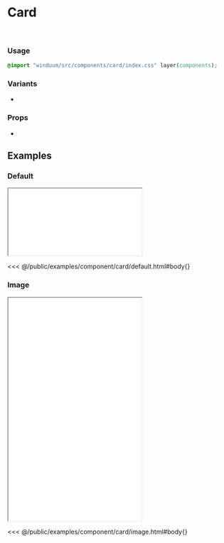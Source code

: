 # Card
<br>
<ViewSourceGh href="https://github.com/winduum/winduum/blob/main/src/components/card" />

### Usage

```css
@import "winduum/src/components/card/index.css" layer(components);
```

### Variants
* <LinkGh name="default" path="components/card" />

### Props
* <LinkGh name="default-props" path="components/card" />

## Examples

### Default

<iframe onload="this.style.visibility = 'visible';" src="/examples/component/card/default.html"></iframe>

<<< @/public/examples/component/card/default.html#body{}

### Image

<iframe onload="this.style.visibility = 'visible';" src="/examples/component/card/image.html" style="height: 500px;"></iframe>

<<< @/public/examples/component/card/image.html#body{}

